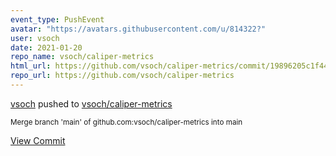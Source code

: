 ```yaml
---
event_type: PushEvent
avatar: "https://avatars.githubusercontent.com/u/814322?"
user: vsoch
date: 2021-01-20
repo_name: vsoch/caliper-metrics
html_url: https://github.com/vsoch/caliper-metrics/commit/19896205c1f449867af193dac7d92a105f23be97
repo_url: https://github.com/vsoch/caliper-metrics
---
```


<a href='https://github.com/vsoch' target='_blank'>vsoch</a> pushed to <a href='https://github.com/vsoch/caliper-metrics' target='_blank'>vsoch/caliper-metrics</a>

<small>Merge branch 'main' of github.com:vsoch/caliper-metrics into main</small>

<a href='https://github.com/vsoch/caliper-metrics/commit/19896205c1f449867af193dac7d92a105f23be97' target='_blank'>View Commit</a>
